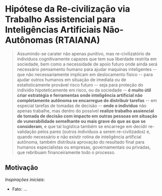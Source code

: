 # Hipótese da Re-civilização via Trabalho Assistencial para Inteligências Artificiais Não-Autônomas (RTAIANA)

<!-- Essa proposta precisa de revisão textual (fititnt, 2017-08-29 21:53 BRT) -->

> Assumindo-se carater não apenas punitivo, mas re-civilizatório de indivíduos
cognitivamente capazes que tem sua liberdade restrita em sociedade, bem como a
necessidade de apoio futuro onde ainda será necessário pensamento humano para
ajudar maquínas inteligentes -- que não necessariamente implicam em
deslocamento físico -- para ajudar outros humanos em situação de imediata ou
de estatisticamente provável risco futuro -- seja para proteção do indivídio
hipoteticamente em risco, ou da sociedade -- **é muito útil criar estratégia e
ferramentas onde inteligência artificial não completamente autônoma se
encarregue de distribuir tarefas** -- em especial tarefas de tomadas de
decisão -- **onde o indivíduo** não apenas trabalhe, mas dentro do possível
**realize trabalho assiencial de tomada de decisão com impacto em outras pessoas
em situação de vunerabilidade semelhante ou mais grave do que as que se
consideram**, e que tal logística também se encarrege em decidir re-validação
pelos pares (outros indivíduos a serem re-civilizados) e, quando necessário e
não existir rotina de inteligência artificial autônoma, também distribuia
aprovação do resultado final para humanos especialistas ou empresas,
governamentais ou privadas, que rebribuam financeiramente todo o processo.

## Motivação

_Inspirações iniciais:_

- Fato: ...